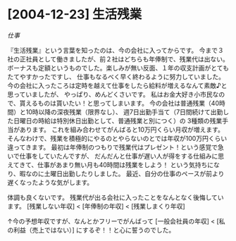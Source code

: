 # [2004-12-23] 生活残業
_仕事_

『生活残業』という言葉を知ったのは、今の会社に入ってからです。
今まで３社の正社員として働きましたが、前２社はどちらも年俸制で、残業代は出ない。
ボーナスも定額というものでした。楽しみが無い反面、１年の収支計画がとてもたてやすかったですし、
仕事もなるべく早く終わるように努力していました。
今の会社に入ったころは定時を越えて仕事をしたら給料が増えるなんて素敵♪と思っていましたが、
やっぱり、めんどくさいです。
私はお金大好き小市民なので、貰えるものは貰いたい！と思ってしまいます。
今の会社は普通残業（40時間）と10時以降の深夜残業（限界なし）、
週7日出勤手当て（7日間続けて出勤した日曜日の時給は特別休日出勤として、普通残業と別につく）の
3種類の残業手当があります。
これを組み合わせてがんばると10万円くらい月収が増えます。
そんなわけで、残業を積極的にやるのとやらないのとでは年収が100万円くらい違ってきます。
最初は年俸制のつもりで残業代はプレゼント！という感覚で急いで仕事をしていたんですが、
だんだんと仕事が遅い人が得をする仕組みに思えてきて、仕事があまり無い月も40時間は残業をしよう！
という気持ちになり、暇なのに土曜日出勤したりしました。
最近、自分の仕事のペースが前より遅くなったような気がします。

体調も良くないです。
残業代が出る会社に入ったことをなんとなく後悔しています。
[残業しない年収] < [年俸制の年収] < [残業しまくり年収]

↑今の予想年収ですが、なんとかフリーでがんばって
[一般会社員の年収] < [私の利益（売上ではない）]
にするぞ！！と心に誓うのでした。
